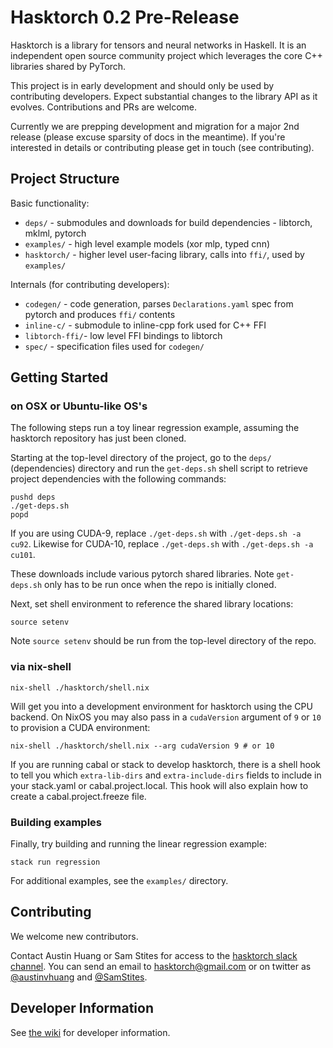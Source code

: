 # Hasktorch 0.2 Pre-Release

Hasktorch is a library for tensors and neural networks in Haskell. It is an independent open source community project which leverages the core C++ libraries shared by PyTorch.

This project is in early development and should only be used by contributing developers. Expect substantial changes to the library API as it evolves. Contributions and PRs are welcome.

Currently we are prepping development and migration for a major 2nd release (please excuse sparsity of docs in the meantime). If you're interested in details or contributing please get in touch (see contributing).

## Project Structure

Basic functionality:

- `deps/` - submodules and downloads for build dependencies - libtorch, mklml, pytorch
- `examples/` - high level example models (xor mlp, typed cnn)
- `hasktorch/` - higher level user-facing library, calls into `ffi/`, used by `examples/`

Internals (for contributing developers):

- `codegen/` - code generation, parses `Declarations.yaml` spec from pytorch and produces `ffi/` contents
- `inline-c/` - submodule to inline-cpp fork used for C++ FFI
- `libtorch-ffi/`- low level FFI bindings to libtorch
- `spec/` - specification files used for `codegen/`


## Getting Started

### on OSX or Ubuntu-like OS's

The following steps run a toy linear regression example, assuming the hasktorch repository has just been cloned.

Starting at the top-level directory of the project, go to the `deps/` (dependencies) directory and run the `get-deps.sh` shell script to retrieve project dependencies with the following commands:

```
pushd deps
./get-deps.sh
popd
```

If you are using CUDA-9, replace `./get-deps.sh` with `./get-deps.sh -a cu92`. Likewise for CUDA-10, replace `./get-deps.sh` with `./get-deps.sh -a cu101`.

These downloads include various pytorch shared libraries. Note `get-deps.sh` only has to be run once when the repo is initially cloned.

Next, set shell environment to reference the shared library locations:


```
source setenv
```

Note `source setenv` should be run from the top-level directory of the repo.

### via nix-shell

```
nix-shell ./hasktorch/shell.nix
```

Will get you into a development environment for hasktorch using the CPU backend.
On NixOS you may also pass in a `cudaVersion` argument of `9` or `10` to provision a CUDA environment:

```
nix-shell ./hasktorch/shell.nix --arg cudaVersion 9 # or 10
```

If you are running cabal or stack to develop hasktorch, there is a shell hook to tell you which `extra-lib-dirs` and `extra-include-dirs` fields to include in your stack.yaml or cabal.project.local. This hook will also explain how to create a cabal.project.freeze file.

### Building examples

Finally, try building and running the linear regression example:

```
stack run regression
```

For additional examples, see the `examples/` directory.


## Contributing

We welcome new contributors.

Contact Austin Huang or Sam Stites for access to the [hasktorch slack channel][slack]. You can send an email to [hasktorch@gmail.com][email] or on twitter as [@austinvhuang][austin-twitter] and [@SamStites][sam-twitter].

[email]:mailto:hasktorch@gmail.com
[austin-twitter]:https://twitter.com/austinvhuang
[sam-twitter]:https://twitter.com/samstites
[slack]:https://hasktorch.slack.com
[gitter-dh]:https://gitter.im/dataHaskell/Lobby

## Developer Information

See [the wiki](https://github.com/hasktorch/ffi-experimental/wiki) for developer information.
